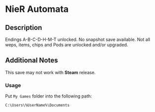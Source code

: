# NieR Automata

## Description

Endings A-B-C-D-H-M-T unlocked. No snapshot save available. Not all weps, items, chips and Pods are unlocked and/or upgraded.

## Additional Notes

This save may not work with **Steam** release.

### Usage

Put `My Games` folder into the following path:

```
C:\Users\%UserName%\Documents
```